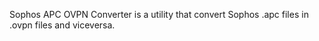 Sophos APC OVPN Converter is a utility that convert Sophos .apc files in .ovpn files and viceversa. 
